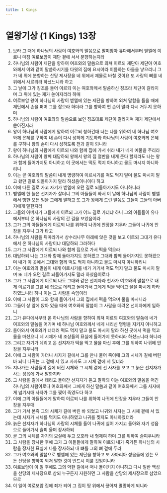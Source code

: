 ```yaml
---
title: 1 Kings
---
```


# 열왕기상 (1 Kings) 13장
1. 보라 그 때에 하나님의 사람이 여호와의 말씀으로 말미암아 유다에서부터 벧엘에 이르니 마침 여로보암이 제단 곁에 서서 분향하는지라
1. 하나님의 사람이 제단을 향하여 여호와의 말씀으로 외쳐 이르되 제단아 제단아 여호와께서 이와 같이 말씀하시기를 다윗의 집에 요시야라 이름하는 아들을 낳으리니 그가 네 위에 분향하는 산당 제사장을 네 위에서 제물로 바칠 것이요 또 사람의 뼈를 네 위에서 사르리라 하셨느니라 하고
1. 그 날에 그가 징조를 들어 이르되 이는 여호와께서 말씀하신 징조라 제단이 갈라지며 그 위에 있는 재가 쏟아지리라 하매
1. 여로보암 왕이 하나님의 사람이 벧엘에 있는 제단을 향하여 외쳐 말함을 들을 때에 제단에서 손을 펴며 그를 잡으라 하더라 그를 향하여 편 손이 말라 다시 거두지 못하며
1. 하나님의 사람이 여호와의 말씀으로 보인 징조대로 제단이 갈라지며 재가 제단에서 쏟아진지라
1. 왕이 하나님의 사람에게 말하여 이르되 청하건대 너는 나를 위하여 네 하나님 여호와께 은혜를 구하여 내 손이 다시 성하게 기도하라 하나님의 사람이 여호와께 은혜를 구하니 왕의 손이 다시 성하도록 전과 같이 되니라
1. 왕이 하나님의 사람에게 이르되 나와 함께 집에 가서 쉬라 내가 네게 예물을 주리라
1. 하나님의 사람이 왕께 대답하되 왕께서 왕의 집 절반을 내게 준다 할지라도 나는 왕과 함께 들어가지도 아니하고 이 곳에서는 떡도 먹지 아니하고 물도 마시지 아니하리니
1. 이는 곧 여호와의 말씀이 내게 명령하여 이르시기를 떡도 먹지 말며 물도 마시지 말고 왔던 길로 되돌아가지 말라 하셨음이니이다 하고
1. 이에 다른 길로 가고 자기가 벧엘에 오던 길로 되돌아가지도 아니하니라
1. 벧엘에 한 늙은 선지자가 살더니 그의 아들들이 와서 이 날에 하나님의 사람이 벧엘에서 행한 모든 일을 그에게 말하고 또 그가 왕에게 드린 말씀도 그들이 그들의 아버지에게 말한지라
1. 그들의 아버지가 그들에게 이르되 그가 어느 길로 가더냐 하니 그의 아들들이 유다에서부터 온 하나님의 사람의 간 길을 보았음이라
1. 그가 그의 아들들에게 이르되 나를 위하여 나귀에 안장을 지우라 그들이 나귀에 안장을 지우니 그가 타고
1. 하나님의 사람을 뒤따라가서 상수리나무 아래에 앉은 것을 보고 이르되 그대가 유다에서 온 하나님의 사람이냐 대답하되 그러하다
1. 그가 그 사람에게 이르되 나와 함께 집으로 가서 떡을 먹으라
1. 대답하되 나는 그대와 함께 돌아가지도 못하겠고 그대와 함께 들어가지도 못하겠으며 내가 이 곳에서 그대와 함께 떡도 먹지 아니하고 물도 마시지 아니하리니
1. 이는 여호와의 말씀이 내게 이르시기를 네가 거기서 떡도 먹지 말고 물도 마시지 말며 또 네가 오던 길로 되돌아가지도 말라 하셨음이로다
1. 그가 그 사람에게 이르되 나도 그대와 같은 선지자라 천사가 여호와의 말씀으로 내게 이르기를 그를 네 집으로 데리고 돌아가서 그에게 떡을 먹이고 물을 마시게 하라 하였느니라 하니 이는 그 사람을 속임이라
1. 이에 그 사람이 그와 함께 돌아가서 그의 집에서 떡을 먹으며 물을 마시니라
1. 그들이 상 앞에 앉아 있을 때에 여호와의 말씀이 그 사람을 데려온 선지자에게 임하니
1. 그가 유다에서부터 온 하나님의 사람을 향하여 외쳐 이르되 여호와의 말씀에 네가 여호와의 말씀을 어기며 네 하나님 여호와께서 네게 내리신 명령을 지키지 아니하고
1. 돌아와서 여호와가 너더러 떡도 먹지 말고 물도 마시지 말라 하신 곳에서 떡을 먹고 물을 마셨으니 네 시체가 네 조상들의 묘실에 들어가지 못하리라 하셨느니라 하니라
1. 그리고 자기가 데리고 온 선지자가 떡을 먹고 물을 마신 후에 그를 위하여 나귀에 안장을 지우니라
1. 이에 그 사람이 가더니 사자가 길에서 그를 만나 물어 죽이매 그의 시체가 길에 버린 바 되니 나귀는 그 곁에 서 있고 사자도 그 시체 곁에 서 있더라
1. 지나가는 사람들이 길에 버린 시체와 그 시체 곁에 선 사자를 보고 그 늙은 선지자가 사는 성읍에 가서 말한지라
1. 그 사람을 길에서 데리고 돌아간 선지자가 듣고 말하되 이는 여호와의 말씀을 어긴 하나님의 사람이로다 여호와께서 그에게 하신 말씀과 같이 여호와께서 그를 사자에게 넘기시매 사자가 그를 찢어 죽였도다 하고
1. 이에 그의 아들들에게 말하여 이르되 나를 위하여 나귀에 안장을 지우라 그들이 안장을 지우매
1. 그가 가서 본즉 그의 시체가 길에 버린 바 되었고 나귀와 사자는 그 시체 곁에 서 있는데 사자가 시체를 먹지도 아니하였고 나귀를 찢지도 아니하였더라
1. 늙은 선지자가 하나님의 사람의 시체를 들어 나귀에 실어 가지고 돌아와 자기 성읍으로 들어가서 슬피 울며 장사하되
1. 곧 그의 시체를 자기의 묘실에 두고 오호라 내 형제여 하며 그를 위하여 슬피우니라
1. 그 사람을 장사한 후에 그가 그 아들들에게 말하여 이르되 내가 죽거든 하나님의 사람을 장사한 묘실에 나를 장사하되 내 뼈를 그의 뼈 곁에 두라
1. 그가 여호와의 말씀으로 벧엘에 있는 제단을 향하고 또 사마리아 성읍들에 있는 모든 산당을 향하여 외쳐 말한 것이 반드시 이룰 것임이니라
1. 여로보암이 이 일 후에도 그의 악한 길에서 떠나 돌이키지 아니하고 다시 일반 백성을 산당의 제사장으로 삼되 누구든지 자원하면 그 사람을 산당의 제사장으로 삼았으므로
1. 이 일이 여로보암 집에 죄가 되어 그 집이 땅 위에서 끊어져 멸망하게 되니라
